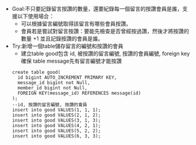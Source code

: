 * Goal:不只要記錄留言按讚的數量，還要紀錄每一個留言的按讚會員是誰，支援以下使用場合：  
  * 可以根據留言編號取得該留言有哪些會員按讚。
  * 會員若是嘗試對留言按讚：要能先檢查是否曾經按過讚，然後才將按讚的數量 +1 並且記錄按讚的會員是誰。
* Try:新增一個table儲存留言的編號和按讚的會員
  * 建立table good包含 id, 被按讚的留言編號, 按讚的會員編號, foreign key確保 table message先有留言編號才能按讚
  ```
  create table good(
    id bigint AUTO_INCREMENT PRIMARY KEY,
    message_id bigint not Null,
    member_id bigint not Null,
    FOREIGN KEY(message_id) REFERENCES message(id)
  );
  --id, 按讚的留言編號, 按讚的會員
  insert into good VALUES(1, 1, 1); 
  insert into good VALUES(2, 1, 2);
  insert into good VALUES(3, 1, 3);
  insert into good VALUES(4, 2, 1);
  insert into good VALUES(5, 2, 2);
  insert into good VALUES(6, 3, 3);
 ```
